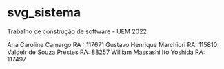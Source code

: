 # svg_sistema
Trabalho de construção de software - UEM 2022


Ana Caroline Camargo RA : 117671
Gustavo Henrique Marchiori RA: 115810
Valdeir de Souza Prestes RA: 88257
William Massashi Ito Yoshida  RA: 117497

